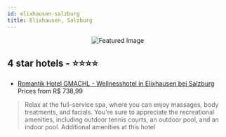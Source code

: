 ```yaml
---
id: elixhausen-salzburg
title: Elixhausen, Salzburg
---
```


<center><img src="https://i.travelapi.com/hotels/1000000/530000/524800/524723/9b2d1a01_z.jpg" alt="Featured Image" /></center>


##  4 star hotels - ⭐️⭐️⭐️⭐️

-    [Romantik Hotel GMACHL - Wellnesshotel in Elixhausen bei Salzburg](https://us.hurb.com/hotels/elixhausen/romantik-hotel-gmachl-wellnesshotel-in-elixhausen-bei-salzburg-JNP-JP057631?cmp=18055) Prices from R$ 738,99
   > Relax at the full-service spa, where you can enjoy massages, body treatments, and facials. You're sure to appreciate the recreational amenities, including outdoor tennis courts, an outdoor pool, and an indoor pool. Additional amenities at this hotel 
